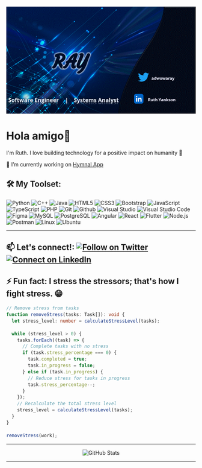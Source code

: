![My GitHub profile image](https://github.com/ruthyankson/ruthyankson/blob/main/mybannergif.gif)
# Hola amigo👋

I'm Ruth. I love building technology for a positive impact on humanity :raised_hands: 

🎯 I’m currently working on [Hymnal App](https://github.com/ruthyankson/hymnal)

<h2>

🛠️ My Toolset:

</h2>

<p >
  
![Python](https://img.shields.io/badge/Python-3776AB?style=for-the-badge&logo=python&logoColor=white)
![C++](https://img.shields.io/badge/C%2B%2B-00599C?style=for-the-badge&logo=c%2B%2B&logoColor=white)
![Java](https://img.shields.io/badge/Java-ED8B00?style=for-the-badge&logo=java&logoColor=white)
![HTML5](https://img.shields.io/badge/HTML5-E34F26?style=for-the-badge&logo=html5&logoColor=white)
![CSS3](https://img.shields.io/badge/CSS3-1572B6?style=for-the-badge&logo=css3&logoColor=white)
![Bootstrap](https://img.shields.io/badge/Bootstrap-563D7C?style=for-the-badge&logo=bootstrap&logoColor=white)
![JavaScript](https://img.shields.io/badge/JavaScript-F7DF1E?style=for-the-badge&logo=javascript&logoColor=black)
![TypeScript](https://img.shields.io/badge/TypeScript-3178c6?style=for-the-badge&logo=typescript&logoColor=white)
![PHP](https://img.shields.io/badge/jQuery-7A86B8?style=for-the-badge&logo=php&logoColor=white)
![Git](https://img.shields.io/badge/-git-F1502F?style=for-the-badge&logo=git&logoColor=white)
![Github](https://img.shields.io/badge/-github-161B22?style=for-the-badge&logo=github&logoColor=white)
![Visual Studio](https://img.shields.io/badge/Visual_Studio-5C2D91?style=for-the-badge&logo=visual%20studio&logoColor=white)
![Visual Studio Code](https://img.shields.io/badge/Visual_Studio_Code-0078D4?style=for-the-badge&logo=visual%20studio%20code&logoColor=white)
![Figma](https://img.shields.io/badge/Figma-A020F0?style=for-the-badge&logo=typescript&logoColor=white)
![MySQL](https://img.shields.io/badge/MySQL-00000F?style=for-the-badge&logo=mysql&logoColor=white)
![PostgreSQL](https://img.shields.io/badge/PostgreSQL-4EA94B?style=for-the-badge&logo=postgresql&logoColor=white)
![Angular](https://img.shields.io/badge/Angular-00599C?style=for-the-badge&logo=angular&logoColor=722f37)
![React](https://img.shields.io/badge/React-20232A?style=for-the-badge&logo=react&logoColor=61DAFB)
![Flutter](https://img.shields.io/badge/Flutter-1a68d3?style=for-the-badge&logo=flutter&logoColor=white)
![Node.js](https://img.shields.io/badge/Node.js-43853D?style=for-the-badge&logo=node.js&logoColor=white)
![Postman](https://img.shields.io/badge/Postman-E95420?style=for-the-badge&logo=Postman&logoColor=white)
![Linux](https://img.shields.io/badge/Linux-FCC624?style=for-the-badge&logo=linux&logoColor=black)
![Ubuntu](https://img.shields.io/badge/Ubuntu-E95420?style=for-the-badge&logo=ubuntu&logoColor=white)

</p>

---

## 📫 Let's connect!: [![Follow on Twitter](https://img.shields.io/badge/--twitter?label=Twitter&logo=Twitter&style=social)](https://twitter.com/adwowaray) [![Connect on LinkedIn](https://img.shields.io/badge/--linkedin?label=LinkedIn&logo=LinkedIn&style=social)](https://www.linkedin.com/in/ruthyankson)


## ⚡ Fun fact: I stress the stressors; that's how I fight stress. 😁

<!--
// Task interface
interface Task {
  id: number;
  task_name: string;
  size: number;
  priority: number;
  stress_percentage: number;
  in_progress: boolean;
  completed: boolean;
}

// Array of tasks (note the commas between array elements)
const work: Task[] = [
  { id: 1, task_name: "Update social media presence", size: 15, priority: 4, stress_percentage: 12, in_progress: true, completed: false },
  { id: 2, task_name: "Personal growth", size: 10, priority: 2, stress_percentage: 25, in_progress: true, completed: false },
  { id: 3, task_name: "Jobs", size: 5, priority: 2, stress_percentage: 30, in_progress: true, completed: false }
];

// Calculate the total stress level of all tasks
function calculateStressLevel(tasks: Task[]): number {
  let totalStressLevel = 0;
  tasks.forEach((task) => {
    totalStressLevel += task.stress_percentage;
  });
  return totalStressLevel;
}
-->
```ts
// Remove stress from tasks
function removeStress(tasks: Task[]): void {
  let stress_level: number = calculateStressLevel(tasks);

  while (stress_level > 0) {
    tasks.forEach((task) => {
      // Complete tasks with no stress
      if (task.stress_percentage === 0) {
        task.completed = true;
        task.in_progress = false;
      } else if (task.in_progress) {
        // Reduce stress for tasks in progress
        task.stress_percentage--;
      }
    });
    // Recalculate the total stress level
    stress_level = calculateStressLevel(tasks);
  }
}

removeStress(work);
```

---

<div align="center">
  
  ![GitHub Stats](https://github-readme-streak-stats.herokuapp.com/?user=ruthyankson&theme=tokyonight&hide_border=true) 
  
</div>

---
<!--
**AdwowaRay/AdwowaRay** is a ✨ _special_ ✨ repository because its `README.md` (this file) appears on your GitHub profile.

Here are some ideas to get you started:

- 🔭 I’m currently working on ...
- 🌱 I’m currently learning ...
- 👯 I’m looking to collaborate on ...
- 🤔 I’m looking for help with ...
- 💬 Ask me about ...
- 📫 How to reach me: ...
- 😄 Pronouns: ...
- ⚡ Fun fact: ...
-->
